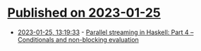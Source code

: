 # [Published on 2023-01-25](index.md)

* [2023-01-25, 13:19:33](https://news.ycombinator.com/item?id=34517906) - [Parallel streaming in Haskell: Part 4 – Conditionals and non-blocking evaluation](https://www.channable.com/tech/parallel-streaming-in-haskell-part-4-conditionals-and-non-blocking-evaluation)
